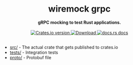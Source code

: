 <h1 align="center">wiremock grpc</h1>
<div align="center">
 <strong>
   gRPC mocking to test Rust applications.
 </strong>
</div>

<br />


<div align="center">
  <!-- Crates version -->
  <a href="https://crates.io/crates/wiremock-grpc">
    <img src="https://img.shields.io/crates/v/wiremock-grpc.svg?style=flat-square"
    alt="Crates.io version" />
  </a>
  <!-- Downloads -->
  <a href="https://crates.io/crates/wiremock-grpc">
    <img src="https://img.shields.io/crates/d/wiremock-grpc.svg?style=flat-square"
      alt="Download" />
  </a>
  <!-- docs.rs docs -->
  <a href="https://docs.rs/wiremock-grpc">
    <img src="https://img.shields.io/badge/docs-latest-blue.svg?style=flat-square"
      alt="docs.rs docs" />
  </a>
</div>
<br/>


* [src/](src/) - The actual crate that gets published to crates.io
* [tests/](tests/) - Integration tests
* [proto/](proto/) - Protobuf file
